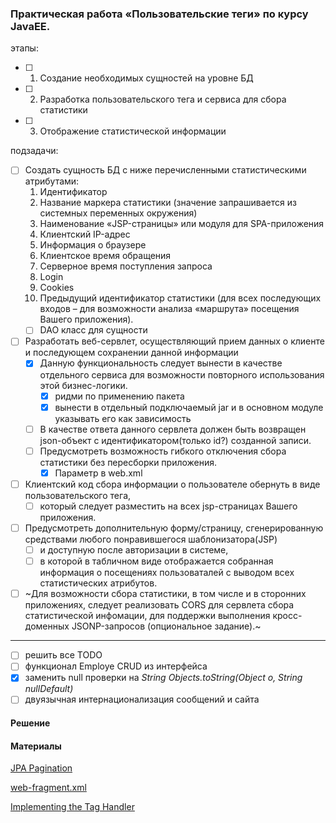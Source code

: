 ### Практическая работа      «Пользовательские теги» по курсу JavaEE.
этапы:
- [ ] 1. Создание необходимых сущностей на уровне БД
- [ ] 2. Разработка пользовательского тега и сервиса для сбора статистики
- [ ] 3. Отображение статистической информации

подзадачи:    
- [ ] Создать сущность БД с ниже перечисленными статистическими атрибутами:
    1. Идентификатор
    2. Название маркера статистики (значение запрашивается из системных переменных окружения)
    3. Наименование «JSP-страницы» или модуля для SPA-приложения
    4. Клиентский IP-адрес
    5. Информация о браузере
    6. Клиентское время обращения
    7. Серверное время поступления запроса
    8. Login
    9. Cookies
    10. Предыдущий идентификатор статистики (для всех последующих входов – для
    возможности анализа «маршрута» посещения Вашего приложения).
  - [ ] DAO класс для сущности     
      
- [ ] Разработать веб-сервлет, осуществляющий прием данных о клиенте и последующем сохранении данной информации
  - [x] Данную функциональность следует вынести в качестве отдельного сервиса для возможности повторного использования этой бизнес-логики. 
    - [x] ридми по применению пакета
    - [x] вынести в отдельный подключаемый jar и в основном модуле указывать его как зависимость
  - [ ] В качестве ответа данного сервлета должен быть возвращен json-объект с идентификатором(только id?) созданной записи. 
  - [ ] Предусмотреть возможность гибкого отключения сбора статистики без пересборки приложения. 
    - [x] Параметр в web.xml

- [ ] Клиентский код сбора информации о пользователе обернуть в виде пользовательского тега, 
  - [ ] который следует разместить на всех jsp-страницах Вашего приложения.
    
- [ ] Предусмотреть дополнительную форму/страницу, сгенерированную средствами любого понравившегося шаблонизатора(JSP) 
  - [ ] и доступную после авторизации в системе, 
  - [ ] в которой  в табличном виде отображается собранная информация о посещениях пользоваталей с выводом всех статистических атрибутов. 

- [ ] ~Для возможности сбора статистики, в том числе и в сторонних приложениях, следует реализовать CORS для сервлета сбора статистической инфомации, для поддержки выполнения кросс-доменных JSONP-запросов (опциональное задание).~

- - - 

- [ ] решить все TODO
- [ ] функционал Employe CRUD из интерфейса
- [x] заменить null проверки на _String Objects.toString(Object o, String nullDefault)_
- [ ] двуязычная интернационализация сообщений и сайта

#### Решение

#### Материалы

[JPA Pagination](https://www.baeldung.com/jpa-pagination)

[web-fragment.xml](https://blogs.oracle.com/swchan/servlet-30-web-fragmentxml)

[Implementing the Tag Handler](https://docs.oracle.com/cd/E13222_01/wls/docs100/taglib/handler.html)


